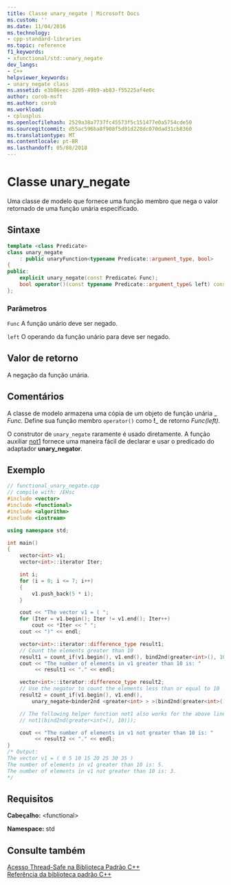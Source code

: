 ```yaml
---
title: Classe unary_negate | Microsoft Docs
ms.custom: ''
ms.date: 11/04/2016
ms.technology:
- cpp-standard-libraries
ms.topic: reference
f1_keywords:
- xfunctional/std::unary_negate
dev_langs:
- C++
helpviewer_keywords:
- unary_negate class
ms.assetid: e3b86eec-3205-49b9-ab83-f55225af4e0c
author: corob-msft
ms.author: corob
ms.workload:
- cplusplus
ms.openlocfilehash: 2529a38a7737fc45573f5c151477e0a5754cde50
ms.sourcegitcommit: d55ac596ba8f908f5d91d228dc070dad31cb8360
ms.translationtype: MT
ms.contentlocale: pt-BR
ms.lasthandoff: 05/08/2018
---
```

# <a name="unarynegate-class"></a>Classe unary_negate

Uma classe de modelo que fornece uma função membro que nega o valor retornado de uma função unária especificado.

## <a name="syntax"></a>Sintaxe

```cpp
template <class Predicate>
class unary_negate
    : public unaryFunction<typename Predicate::argument_type, bool>
{
public:
    explicit unary_negate(const Predicate& Func);
    bool operator()(const typename Predicate::argument_type& left) const;
};
```

### <a name="parameters"></a>Parâmetros

`Func` A função unário deve ser negado.

`left` O operando da função unário para deve ser negado.

## <a name="return-value"></a>Valor de retorno

A negação da função unária.

## <a name="remarks"></a>Comentários

A classe de modelo armazena uma cópia de um objeto de função unária _ *Func.* Define sua função membro `operator()` como **!**\_ de retorno *Func(left).*

O construtor de `unary_negate` raramente é usado diretamente. A função auxiliar [not1](../standard-library/functional-functions.md#not1) fornece uma maneira fácil de declarar e usar o predicado do adaptador **unary_negator**.

## <a name="example"></a>Exemplo

```cpp
// functional_unary_negate.cpp
// compile with: /EHsc
#include <vector>
#include <functional>
#include <algorithm>
#include <iostream>

using namespace std;

int main()
{
    vector<int> v1;
    vector<int>::iterator Iter;

    int i;
    for (i = 0; i <= 7; i++)
    {
        v1.push_back(5 * i);
    }

    cout << "The vector v1 = ( ";
    for (Iter = v1.begin(); Iter != v1.end(); Iter++)
        cout << *Iter << " ";
    cout << ")" << endl;

    vector<int>::iterator::difference_type result1;
    // Count the elements greater than 10
    result1 = count_if(v1.begin(), v1.end(), bind2nd(greater<int>(), 10));
    cout << "The number of elements in v1 greater than 10 is: "
         << result1 << "." << endl;

    vector<int>::iterator::difference_type result2;
    // Use the negator to count the elements less than or equal to 10
    result2 = count_if(v1.begin(), v1.end(),
        unary_negate<binder2nd <greater<int> > >(bind2nd(greater<int>(),10)));

    // The following helper function not1 also works for the above line
    // not1(bind2nd(greater<int>(), 10)));

    cout << "The number of elements in v1 not greater than 10 is: "
         << result2 << "." << endl;
}
/* Output:
The vector v1 = ( 0 5 10 15 20 25 30 35 )
The number of elements in v1 greater than 10 is: 5.
The number of elements in v1 not greater than 10 is: 3.
*/
```

## <a name="requirements"></a>Requisitos

**Cabeçalho:** \<functional>

**Namespace:** std

## <a name="see-also"></a>Consulte também

[Acesso Thread-Safe na Biblioteca Padrão C++](../standard-library/thread-safety-in-the-cpp-standard-library.md)<br/>
[Referência da biblioteca padrão C++](../standard-library/cpp-standard-library-reference.md)<br/>
